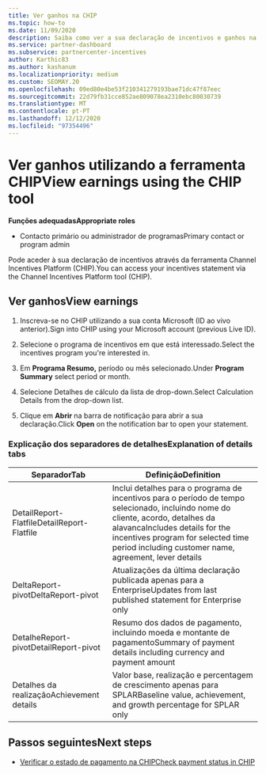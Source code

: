 ```yaml
---
title: Ver ganhos na CHIP
ms.topic: how-to
ms.date: 11/09/2020
description: Saiba como ver a sua declaração de incentivos e ganhos na ferramenta Channel Incentives Platform (CHIP).
ms.service: partner-dashboard
ms.subservice: partnercenter-incentives
author: Karthic83
ms.author: kashanum
ms.localizationpriority: medium
ms.custom: SEOMAY.20
ms.openlocfilehash: 09ed80e4be53f210341279193bae71dc47f87eec
ms.sourcegitcommit: 22d79fb31cce852ae809078ea2310ebc80030739
ms.translationtype: MT
ms.contentlocale: pt-PT
ms.lasthandoff: 12/12/2020
ms.locfileid: "97354496"
---
```

# <a name="view-earnings-using-the-chip-tool"></a><span data-ttu-id="f25cd-103">Ver ganhos utilizando a ferramenta CHIP</span><span class="sxs-lookup"><span data-stu-id="f25cd-103">View earnings using the CHIP tool</span></span>

<span data-ttu-id="f25cd-104">**Funções adequadas**</span><span class="sxs-lookup"><span data-stu-id="f25cd-104">**Appropriate roles**</span></span>

- <span data-ttu-id="f25cd-105">Contacto primário ou administrador de programas</span><span class="sxs-lookup"><span data-stu-id="f25cd-105">Primary contact or program admin</span></span>

<span data-ttu-id="f25cd-106">Pode aceder à sua declaração de incentivos através da ferramenta Channel Incentives Platform (CHIP).</span><span class="sxs-lookup"><span data-stu-id="f25cd-106">You can access your incentives statement via the Channel Incentives Platform tool (CHIP).</span></span>

## <a name="view-earnings"></a><span data-ttu-id="f25cd-107">Ver ganhos</span><span class="sxs-lookup"><span data-stu-id="f25cd-107">View earnings</span></span>

1. <span data-ttu-id="f25cd-108">Inscreva-se no CHIP utilizando a sua conta Microsoft (ID ao vivo anterior).</span><span class="sxs-lookup"><span data-stu-id="f25cd-108">Sign into CHIP using your Microsoft account (previous Live ID).</span></span>

2. <span data-ttu-id="f25cd-109">Selecione o programa de incentivos em que está interessado.</span><span class="sxs-lookup"><span data-stu-id="f25cd-109">Select the incentives program you're interested in.</span></span>

3. <span data-ttu-id="f25cd-110">Em **Programa Resumo,** período ou mês selecionado.</span><span class="sxs-lookup"><span data-stu-id="f25cd-110">Under **Program Summary** select period or month.</span></span> 
1. <span data-ttu-id="f25cd-111">Selecione Detalhes de cálculo da lista de drop-down.</span><span class="sxs-lookup"><span data-stu-id="f25cd-111">Select Calculation Details from the drop-down list.</span></span>
1.  <span data-ttu-id="f25cd-112">Clique em **Abrir** na barra de notificação para abrir a sua declaração.</span><span class="sxs-lookup"><span data-stu-id="f25cd-112">Click **Open** on the notification bar  to open your statement.</span></span>

### <a name="explanation-of-details-tabs"></a><span data-ttu-id="f25cd-113">Explicação dos separadores de detalhes</span><span class="sxs-lookup"><span data-stu-id="f25cd-113">Explanation of details tabs</span></span>

|<span data-ttu-id="f25cd-114">**Separador**</span><span class="sxs-lookup"><span data-stu-id="f25cd-114">**Tab**</span></span>|<span data-ttu-id="f25cd-115">**Definição**</span><span class="sxs-lookup"><span data-stu-id="f25cd-115">**Definition**</span></span>|
|-------------|--------------------------|
|<span data-ttu-id="f25cd-116">DetailReport-Flatfile</span><span class="sxs-lookup"><span data-stu-id="f25cd-116">DetailReport-Flatfile</span></span>|<span data-ttu-id="f25cd-117">Inclui detalhes para o programa de incentivos para o período de tempo selecionado, incluindo nome do cliente, acordo, detalhes da alavanca</span><span class="sxs-lookup"><span data-stu-id="f25cd-117">Includes details for the incentives program for selected time period including customer name, agreement, lever details</span></span>|
|<span data-ttu-id="f25cd-118">DeltaReport-pivot</span><span class="sxs-lookup"><span data-stu-id="f25cd-118">DeltaReport-pivot</span></span>|<span data-ttu-id="f25cd-119">Atualizações da última declaração publicada apenas para a Enterprise</span><span class="sxs-lookup"><span data-stu-id="f25cd-119">Updates from last published statement for Enterprise only</span></span>|
|<span data-ttu-id="f25cd-120">DetalheReport-pivot</span><span class="sxs-lookup"><span data-stu-id="f25cd-120">DetailReport-pivot</span></span>|<span data-ttu-id="f25cd-121">Resumo dos dados de pagamento, incluindo moeda e montante de pagamento</span><span class="sxs-lookup"><span data-stu-id="f25cd-121">Summary of payment details including currency and payment amount</span></span>|
|<span data-ttu-id="f25cd-122">Detalhes da realização</span><span class="sxs-lookup"><span data-stu-id="f25cd-122">Achievement details</span></span>|<span data-ttu-id="f25cd-123">Valor base, realização e percentagem de crescimento apenas para SPLAR</span><span class="sxs-lookup"><span data-stu-id="f25cd-123">Baseline value, achievement, and growth percentage for SPLAR only</span></span>|

## <a name="next-steps"></a><span data-ttu-id="f25cd-124">Passos seguintes</span><span class="sxs-lookup"><span data-stu-id="f25cd-124">Next steps</span></span>

- [<span data-ttu-id="f25cd-125">Verificar o estado de pagamento na CHIP</span><span class="sxs-lookup"><span data-stu-id="f25cd-125">Check payment status in CHIP</span></span>](chip-payment-status.md)